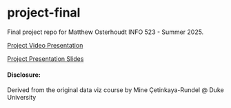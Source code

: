 # project-final

Final project repo for Matthew Osterhoudt INFO 523 - Summer 2025.

[Project Video Presentation](https://arizona.hosted.panopto.com/Panopto/Pages/Viewer.aspx?id=dcd6c1f0-6eff-49d4-805c-b340006b780e)

[Project Presentation Slides](https://docs.google.com/presentation/d/1TZ_ulpWaw1n-8P9s7xOuummwijjVyKmHYBy4E-_B7mY/edit?usp=sharing)

#### Disclosure:
Derived from the original data viz course by Mine Çetinkaya-Rundel @ Duke University

